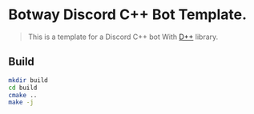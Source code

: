 # Botway Discord C++ Bot Template.

> This is a template for a Discord C++ bot With [D++](https://dpp.dev) library.

## Build

```bash
mkdir build
cd build
cmake ..
make -j
```
